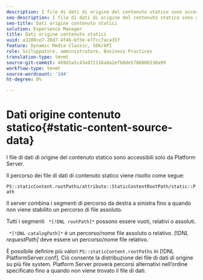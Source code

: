 ```yaml
---
description: I file di dati di origine del contenuto statico sono accessibili solo da Platform Server.
seo-description: I file di dati di origine del contenuto statico sono accessibili solo da Platform Server.
seo-title: Dati origine contenuto statici
solution: Experience Manager
title: Dati origine contenuto statici
uuid: a3280ce7-20d7-4f4b-bf3e-e77cc7aca35f
feature: Dynamic Media Classic, SDK/API
role: Sviluppatore, amministratore, Business Practices
translation-type: tm+mt
source-git-commit: 469d1a5c43a972116a8a2efb0de5708800130a99
workflow-type: tm+mt
source-wordcount: '144'
ht-degree: 0%

---
```



# Dati origine contenuto statico{#static-content-source-data}

I file di dati di origine del contenuto statico sono accessibili solo da Platform Server.

Il percorso dei file di dati di contenuto statico viene risolto come segue:

`PS::staticContent.rootPaths/attribute::StaticContentRootPath/static::Path`

Il server combina i segmenti di percorso da destra a sinistra fino a quando non viene stabilito un percorso di file assoluto.

Tutti i segmenti ` *[!DNL rootPath]*` possono essere vuoti, relativi o assoluti.

` *[!DNL catalogPath]*` è un percorso/nome file assoluto o relativo. *[!DNL requestPath]* deve essere un percorso/nome file relativo.

È possibile definire più valori `PS::staticContent.rootPaths` in [!DNL PlatformServer.conf]. Ciò consente la distribuzione dei file di dati di origine su più file system. Platform Server proverà percorsi alternativi nell’ordine specificato fino a quando non viene trovato il file di dati.
